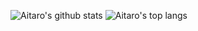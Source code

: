 ![Aitaro's github stats](https://github-readme-stats.vercel.app/api?username=aitaro)
![Aitaro's top langs](https://github-readme-stats.vercel.app/api/top-langs/?username=aitaro)
